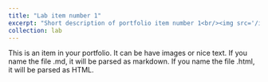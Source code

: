 ```yaml
---
title: "Lab item number 1"
excerpt: "Short description of portfolio item number 1<br/><img src='/images/500x300.png'>"
collection: lab
---
```


This is an item in your portfolio. It can be have images or nice text. If you name the file .md, it will be parsed as markdown. If you name the file .html, it will be parsed as HTML. 

